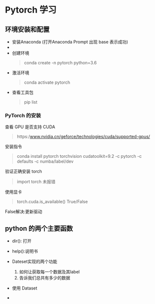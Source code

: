 # Pytorch 学习

## 环境安装和配置

- 安装Anaconda (打开Anaconda Prompt 出现 base 表示成功)
- 
- 创建环境
    > conda create -n pytorch python=3.6 
- 激活环境
   > conda activate pytorch
- 查看工具包
   > pip list

### PyTorch 的安装

查看 GPU 是否支持 CUDA

> https:/www.nvidia.cn/geforce/technologies/cuda/supported-gpus/

安装指令
> conda install pytorch torchvision cudatoolkit=9.2 -c pytorch -c defaults -c numba/label/dev

  验证正确安装 torch
 > import torch  未报错

 使用显卡
 >torch.cuda.is_available() True/False

False解决:更新驱动

## python 的两个主要函数

- dir(): 打开
- help():说明书


- Dateset实现的两个功能
  1. 如何让获取每一个数据及其label
  2. 告诉我们总共有多少的数据

- 使用 Dataset
  
- 